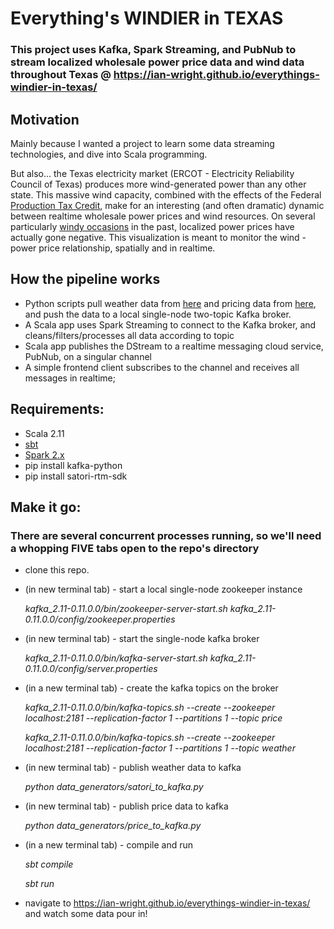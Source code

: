 # Everything's WINDIER in TEXAS
### This project uses Kafka, Spark Streaming, and PubNub to stream localized wholesale power price data and wind data throughout Texas @ https://ian-wright.github.io/everythings-windier-in-texas/ 

## Motivation
Mainly because I wanted a project to learn some data streaming technologies, and dive into Scala programming. 

But also... the Texas electricity market (ERCOT - Electricity Reliability Council of Texas) produces more wind-generated power than any other state. This massive wind capacity, combined with the effects of the Federal [Production Tax Credit](https://energy.gov/savings/renewable-electricity-production-tax-credit-ptc), make for an interesting (and often dramatic) dynamic between realtime wholesale power prices and wind resources. On several particularly [windy occasions](https://cleantechnica.com/2015/10/01/texas-electricity-prices-going-negative/) in the past, localized power prices have actually gone negative. This visualization is meant to monitor the wind - power price relationship, spatially and in realtime.

## How the pipeline works
+ Python scripts pull weather data from [here](https://www.satori.com/channels/METAR-AWC-US) and pricing data from [here](http://www.ercot.com/content/cdr/contours/rtmLmp.html), and push the data to a local single-node two-topic Kafka broker.
+ A Scala app uses Spark Streaming to connect to the Kafka broker, and cleans/filters/processes all data according to topic
+ Scala app publishes the DStream to a realtime messaging cloud service, PubNub, on a singular channel
+ A simple frontend client subscribes to the channel and receives all messages in realtime; 

## Requirements:
+ Scala 2.11
+ [sbt](http://www.scala-sbt.org/download.html)
+ [Spark 2.x](https://kafka.apache.org/downloads)
+ pip install kafka-python
+ pip install satori-rtm-sdk

## Make it go:
### There are several concurrent processes running, so we'll need a whopping FIVE tabs open to the repo's directory
- clone this repo.
- (in new terminal tab) - start a local single-node zookeeper instance

  *kafka_2.11-0.11.0.0/bin/zookeeper-server-start.sh kafka_2.11-0.11.0.0/config/zookeeper.properties*
  
- (in new terminal tab) - start the single-node kafka broker

  *kafka_2.11-0.11.0.0/bin/kafka-server-start.sh kafka_2.11-0.11.0.0/config/server.properties*

- (in a new terminal tab) - create the kafka topics on the broker

  *kafka_2.11-0.11.0.0/bin/kafka-topics.sh --create --zookeeper localhost:2181 --replication-factor 1 --partitions 1 --topic price*
  
  *kafka_2.11-0.11.0.0/bin/kafka-topics.sh --create --zookeeper localhost:2181 --replication-factor 1 --partitions 1 --topic weather*
  
- (in new terminal tab) - publish weather data to kafka

  *python data_generators/satori_to_kafka.py*
  
- (in new terminal tab) - publish price data to kafka

  *python data_generators/price_to_kafka.py*
  
- (in a new terminal tab) - compile and run

    *sbt compile*
    
    *sbt run*
  
- navigate to https://ian-wright.github.io/everythings-windier-in-texas/ and watch some data pour in!
